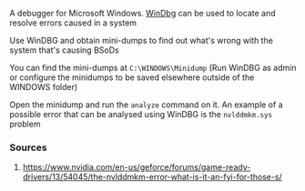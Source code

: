 A debugger for Microsoft Windows. [WinDbg](https://learn.microsoft.com/en-us/windows-hardware/drivers/debugger/) can be used to locate and resolve errors caused in a system 

Use WinDBG and obtain mini-dumps to find out what's wrong with the system that's causing BSoDs 

You can find the mini-dumps at `C:\WINDOWS\Minidump` (Run WinDBG as admin or configure the minidumps to be saved elsewhere outside of the WINDOWS folder)

Open the minidump and run the `analyze` command on it. An example of a possible error that can be analysed using WinDBG is the `nvlddmkm.sys` problem

### Sources 
1. https://www.nvidia.com/en-us/geforce/forums/game-ready-drivers/13/54045/the-nvlddmkm-error-what-is-it-an-fyi-for-those-s/